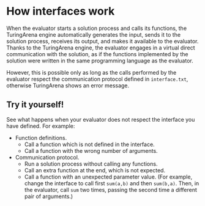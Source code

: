 # How interfaces work

When the evaluator starts a solution process and calls its functions,
the TuringArena engine automatically
generates the input, sends it to the solution process, receives its output,
and makes it available to the evaluator.
Thanks to the TuringArena engine, the evaluator engages in a virtual direct communication with the solution, as if the functions implemented by the solution
were written in the same programming language as the evaluator.

However, this is possible only as long as the calls performed by the evaluator respect the communication protocol defined in `interface.txt`,
otherwise TuringArena shows an error message.

## Try it yourself!

See what happens when your evaluator does not respect the interface you have defined.
For example:

- Function definitions.
    - Call a function which is not defined in the interface.
    - Call a function with the wrong number of arguments.
- Communication protocol.
    - Run a solution process without calling any functions.
    - Call an extra function at the end, which is not expected.
    - Call a function with an unexpected parameter value.
    (For example, change the interface to call first `sum(a,b)` and then `sum(b,a)`.
    Then, in the evaluator, call `sum` two times, passing the second time a different pair of arguments.)